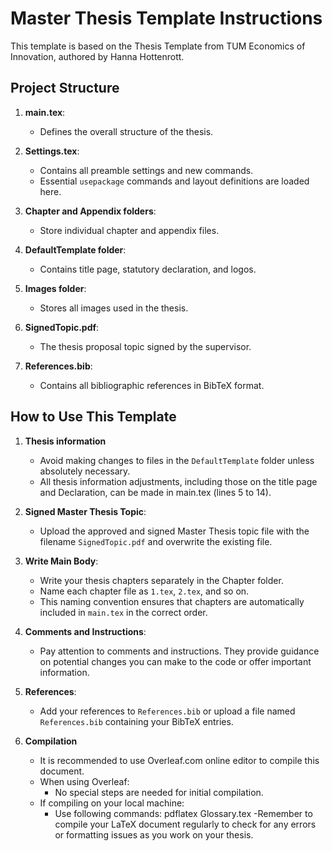 # Master Thesis Template Instructions

This template is based on the Thesis Template from TUM Economics of Innovation, authored by Hanna Hottenrott.

## Project Structure

1. **main.tex**: 
   - Defines the overall structure of the thesis.

2. **Settings.tex**: 
   - Contains all preamble settings and new commands.
   - Essential `usepackage` commands and layout definitions are loaded here.

3. **Chapter and Appendix folders**: 
   - Store individual chapter and appendix files.

4. **DefaultTemplate folder**: 
   - Contains title page, statutory declaration, and logos.

5. **Images folder**: 
   - Stores all images used in the thesis.

6. **SignedTopic.pdf**: 
   - The thesis proposal topic signed by the supervisor.

7. **References.bib**: 
   - Contains all bibliographic references in BibTeX format.

## How to Use This Template
1. **Thesis information**
   - Avoid making changes to files in the `DefaultTemplate` folder unless absolutely necessary.
   - All thesis information adjustments, including those on the title page and Declaration, can be made in main.tex (lines 5 to 14).

2. **Signed Master Thesis Topic**: 
   - Upload the approved and signed Master Thesis topic file with the filename `SignedTopic.pdf` and overwrite the existing file.

3. **Write Main Body**: 
   - Write your thesis chapters separately in the Chapter folder.
   - Name each chapter file as `1.tex`, `2.tex`, and so on.
   - This naming convention ensures that chapters are automatically included in `main.tex` in the correct order.

4. **Comments and Instructions**: 
   - Pay attention to comments and instructions. They provide guidance on potential changes you can make to the code or offer important information.

5. **References**:
   - Add your references to `References.bib` or upload a file named `References.bib` containing your BibTeX entries.

6. **Compilation**
   - It is recommended to use Overleaf.com online editor to compile this document.
   - When using Overleaf:
     - No special steps are needed for initial compilation.
   - If compiling on your local machine:
     - Use following commands:
       pdflatex Glossary.tex
    -Remember to compile your LaTeX document regularly to check for any errors or formatting issues as you work on your thesis.